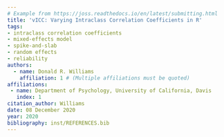 ```yaml
---
# Example from https://joss.readthedocs.io/en/latest/submitting.html
title: 'vICC: Varying Intraclass Correlation Coefficients in R'
tags:
- intraclass correlation coefficients
- mixed-effects model
- spike-and-slab
- random effects
- reliability
authors:
  - name: Donald R. Williams
    affiliation: 1 # (Multiple affiliations must be quoted)
affiliations:
 - name: Department of Psychology, University of California, Davis
   index: 1
citation_author: Williams
date: 08 December 2020
year: 2020
bibliography: inst/REFERENCES.bib
---
```

